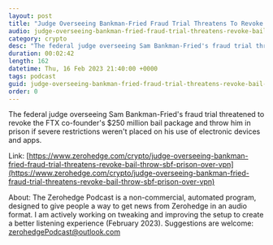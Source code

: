 ```yaml
---
layout: post
title: "Judge Overseeing Bankman-Fried Fraud Trial Threatens To Revoke Bail, Throw SBF In Prison Over VPN Use"
audio: judge-overseeing-bankman-fried-fraud-trial-threatens-revoke-bail-throw-sbf-prison-over-vpn-0
category: crypto
desc: "The federal judge overseeing Sam Bankman-Fried's fraud trial threatened to revoke the FTX co-founder's $250 million bail package and throw him in prison if severe restrictions weren't placed on his use of electronic devices and apps."
duration: 00:02:42
length: 162
datetime: Thu, 16 Feb 2023 21:40:00 +0000
tags: podcast
guid: judge-overseeing-bankman-fried-fraud-trial-threatens-revoke-bail-throw-sbf-prison-over-vpn-0
order: 0
---
```

The federal judge overseeing Sam Bankman-Fried's fraud trial threatened to revoke the FTX co-founder's $250 million bail package and throw him in prison if severe restrictions weren't placed on his use of electronic devices and apps.

Link: [https://www.zerohedge.com/crypto/judge-overseeing-bankman-fried-fraud-trial-threatens-revoke-bail-throw-sbf-prison-over-vpn](https://www.zerohedge.com/crypto/judge-overseeing-bankman-fried-fraud-trial-threatens-revoke-bail-throw-sbf-prison-over-vpn)

About: The Zerohedge Podcast is a non-commercial, automated program, designed to give people a way to get news from Zerohedge in an audio format.  I am actively working on tweaking and improving the setup to create a better listening experience (February 2023).  Suggestions are welcome: [zerohedgePodcast@outlook.com](mailto:zerohedgePodcast@outlook.com)